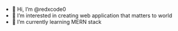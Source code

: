- 👋 Hi, I’m @redxcode0
- 👀 I’m interested in creating web application that matters to world
- 🌱 I’m currently learning MERN stack

<!---
redxcode0/redxcode0 is a ✨ special ✨ repository because its `README.md` (this file) appears on your GitHub profile.
You can click the Preview link to take a look at your changes.
--->
